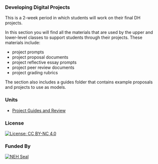 ### Developing Digital Projects

This is a 2-week period in which students will work on their final DH projects. 

In this section you will find all the materials that are used by the upper and lower-level classes to support students through their projects. These materials include:
- project prompts
- project proposal documents
- project reflective essay prompts
- project peer review documents
- project grading rubrics

The section also includes a guides folder that contains example proposals and projects to use as models.

### Units
- [Project Guides and Review](https://github.com/marist-asc/dhcourse/tree/master/developing_digital_projects/week14-15project_guide_and_review)

### License

[![License: CC BY-NC 4.0](https://licensebuttons.net/l/by-nc/4.0/88x31.png)](http://creativecommons.org/licenses/by-nc/4.0/)

### Funded By

[![NEH Seal](https://github.com/marist-asc/dhcourse/blob/master/images/neh_sealblck200.jpg)](https://www.neh.gov/)




